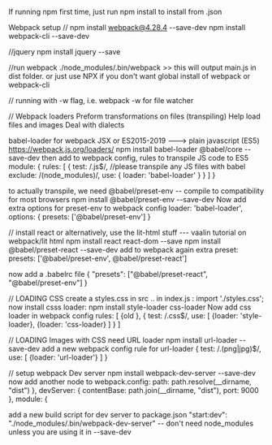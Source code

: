 
If running npm first time, just run npm install to install from .json

Webpack setup //
npm install webpack@4.28.4 --save-dev
npm install webpack-cli --save-dev

//jquery
npm install jquery --save

//run webpack
./node_modules/.bin/webpack   >> this will output main.js in dist folder.
or just use NPX if you don't want global install of webpack or webpack-cli

// running with -w flag, i.e. webpack -w  for file watcher


// Webpack loaders
Preform transformations on files (transpiling)
Help load files and images
Deal with dialects

babel-loader  for webpack
JSX or ES2015-2019 ---> plain javascript (ES5)
https://webpack.js.org/loaders/
npm install babel-loader @babel/core --save-dev
then add to webpack config, rules to transpile JS code to ES5
module: {
        rules: [
            {
                test: /\.js$/,  //please transpile any JS files with babel
                exclude: /(node_modules)/,
                use: {
                    loader: 'babel-loader'
                }
            }
        ]
    }

to actually transpile, we need @babel/preset-env    -- compile to compatibility for most browsers
npm install @babel/preset-env --save-dev
Now add extra options for preset-env to webpack config
loader: 'babel-loader',
                    options: {
                        presets: ['@babel/preset-env']
                    }


// install react  or alternatively, use the lit-html stuff --- vaalin tutorial on webpack/lit html
npm install react react-dom --save
npm install @babel/preset-react --save-dev
add to webpack again
extra preset:   presets: ['@babel/preset-env', @babel/preset-react']

now add a .babelrc file
{
    "presets": ["@babel/preset-react", "@babel/preset-env"]
}


// LOADING CSS
create a styles.css in src .. in index.js : import './styles.css';
now install csss loader:
npm install style-loader css-loader
Now add css loader in webpack config
rules: [
    {old },
    { 
        test: /\.css$/,
        use: [
            {loader: 'style-loader},
            {loader: 'css-loader}
        ]
    }
]

// LOADING Images with CSS
need URL loader
npm install url-loader --save-dev
add a new webpack config rule for url-loader
{
                test: /\.(png|jpg)$/,
                use: [
                    {loader: 'url-loader'}
                ]
            }

// setup webpack Dev server
npm install webpack-dev-server --save-dev
now add another node to webpack.config:
     path: path.resolve(__dirname, "dist")
    },
    devServer: {
        contentBase: path.join(__dirname, "dist"),
        port: 9000
    },
    module: {

add a new build script for dev server to package.json
"start:dev": "./node_modules/.bin/webpack-dev-server"   -- don't need node_modules unless you are using it in --save-dev

